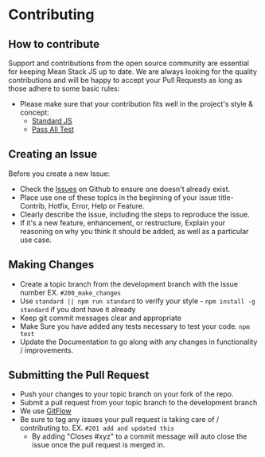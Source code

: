 # Contributing

## How to contribute

Support and contributions from the open source community are essential for keeping
Mean Stack JS up to date. We are always looking for the quality contributions and 
will be happy to accept your Pull Requests as long as those adhere to some basic rules:

* Please make sure that your contribution fits well in the project's style & concept:
  * [Standard JS](http://standardjs.com/)
  * [Pass All Test](https://travis-ci.org/greenpioneersolutions/buildreq)

## Creating an Issue

Before you create a new Issue:
* Check the [Issues](https://github.com/greenpioneersolutions/buildreq/issues) on Github to ensure one doesn't already exist.
* Place use one of these topics in the beginning of your issue title- Contrib, Hotfix, Error, Help or Feature.
* Clearly describe the issue, including the steps to reproduce the issue.
* If it's a new feature, enhancement, or restructure, Explain your reasoning on why you think it should be added, as well as a particular use case.

## Making Changes

* Create a topic branch from the development branch with the issue number EX. `#200_make_changes`
* Use `standard || npm run standard` to verify your style - `npm install -g standard` if you dont have it already
* Keep git commit messages clear and appropriate
* Make Sure you have added any tests necessary to test your code. `npm test`
* Update the Documentation to go along with any changes in functionality / improvements.

## Submitting the Pull Request

* Push your changes to your topic branch on your fork of the repo.
* Submit a pull request from your topic branch to the development branch
* We use [GitFlow](https://guides.github.com/introduction/flow/)
* Be sure to tag any issues your pull request is taking care of / contributing to. EX. `#201 add and updated this`
  * By adding "Closes #xyz" to a commit message will auto close the issue once the pull request is merged in.
  
